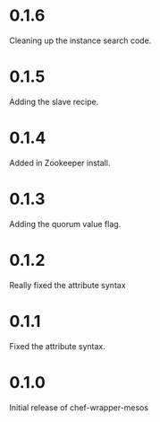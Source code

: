 # 0.1.6

Cleaning up the instance search code.

# 0.1.5

Adding the slave recipe.

# 0.1.4

Added in Zookeeper install.

# 0.1.3

Adding the quorum value flag.

# 0.1.2

Really fixed the attribute syntax

# 0.1.1

Fixed the attribute syntax.

# 0.1.0

Initial release of chef-wrapper-mesos
